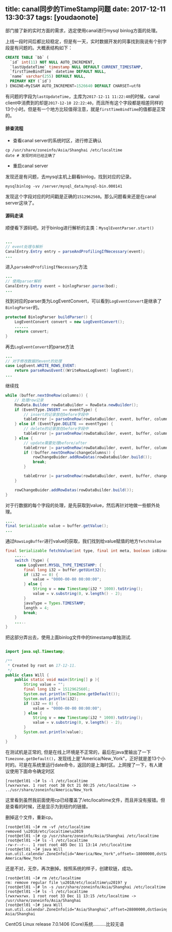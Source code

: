 
title: canal同步的TimeStamp问题
date: 2017-12-11 13:30:37
tags: [youdaonote]
---

部门接了新的实时方面的需求，选定使用canal进行mysql binlog方面的处理。

上线一段时间后都比较稳定，但是有一天，实时数据开发的同事找到我说有个别字段是有问题的。大概表结构如下：
```sql
CREATE TABLE `bb` (
  `id` int(11) NOT NULL AUTO_INCREMENT,
  `lastUpdateTime` timestamp NULL DEFAULT CURRENT_TIMESTAMP,
  `firstTimeBindTime` datetime DEFAULT NULL,
  `name` varchar(255) DEFAULT NULL,
  PRIMARY KEY (`id`)
) ENGINE=MyISAM AUTO_INCREMENT=1526640 DEFAULT CHARSET=utf8 
```
有问题的字段为`lastUpdateTime`，主库为`2017-12-11 11:22:40`的时候，canal client中消费到的却是`2017-12-10 22:22:40`，而且所有这个字段都是相差同样的13个小时。但是有一个地方比较值得注意，就是`firstTimeBindTime`的值都是正常的。


#### 排查流程
- 查看canal server的系统时区，进行修正确认
```
cp /usr/share/zoneinfo/Asia/Shanghai /etc/localtime 
date # 发现时间已经正确了
```
- 重启canal server

发现还是有问题，去mysql主机上翻看binlog，找到对应的记录。
```
mysqlbinlog -vv /server/mysql_data/mysql-bin.000141 
```

发现这个字段对应的时间戳是正确的`1512962560`。那么问题看来还是在canal server这块了。



#### 源码走读

顺便看下源码吧。对于binlog进行解析的主类：`MysqlEventParser.start()`

```java

...
// event处理与解析
CanalEntry.Entry entry = parseAndProfilingIfNecessary(event);
...

```

进入`parseAndProfilingIfNecessary`方法

```java
...
// 使用parser解析
CanalEntry.Entry event = binlogParser.parse(bod);
...
```

找到对应的parser类为LogEventConvert，可以看到`LogEventConvert`是继承了`BinlogParser`的。
```java
protected BinlogParser buildParser() {
    LogEventConvert convert = new LogEventConvert();
    ......
    return convert;
}

```

再去`LogEventConvert`的parse方法
```java
...
// 对于修改数据的event的处理
case LogEvent.WRITE_ROWS_EVENT:
    return parseRowsEvent((WriteRowsLogEvent) logEvent);
...
```

继续找
```java
while (buffer.nextOneRow(columns)) {
    // 处理row记录
    RowData.Builder rowDataBuilder = RowData.newBuilder();
    if (EventType.INSERT == eventType) {
        // insert的记录放在before字段中
        tableError |= parseOneRow(rowDataBuilder, event, buffer, columns, true, tableMeta);
    } else if (EventType.DELETE == eventType) {
        // delete的记录放在before字段中
        tableError |= parseOneRow(rowDataBuilder, event, buffer, columns, false, tableMeta);
    } else {
        // update需要处理before/after
        tableError |= parseOneRow(rowDataBuilder, event, buffer, columns, false, tableMeta);
        if (!buffer.nextOneRow(changeColumns)) {
            rowChangeBuider.addRowDatas(rowDataBuilder.build());
            break;
        }

        tableError |= parseOneRow(rowDataBuilder, event, buffer, changeColumns, true, tableMeta);
    }

    rowChangeBuider.addRowDatas(rowDataBuilder.build());
}

```

对于行数据的每个字段的处理，是先获取到value，然后再针对地做一些额外处理。
```java
....
final Serializable value = buffer.getValue();
...
```

通过`RowsLogBuffer`进行value的获取，我们找到给value赋值的地方`fetchValue`
```java
final Serializable fetchValue(int type, final int meta, boolean isBinary) {
    .....
    switch (type) {
	 case LogEvent.MYSQL_TYPE_TIMESTAMP: {
        final long i32 = buffer.getUint32();
        if (i32 == 0) {
            value = "0000-00-00 00:00:00";
        } else {
            String v = new Timestamp(i32 * 1000).toString();
            value = v.substring(0, v.length() - 2);
        }
        javaType = Types.TIMESTAMP;
        length = 4;
        break;
    }
    .....
}

```
把这部分弄出去，使用上面binlog文件中的timestamp单独测试.

```java

import java.sql.Timestamp;

/**
 * Created by root on 17-12-11.
 */
public class Will {
    public static void main(String[] p ){
        String value = "";
        final long i32 = 1512962560l;
        System.out.println(TimeZone.getDefault());
        System.out.println(i32);
        if (i32 == 0) {
            value = "0000-00-00 00:00:00";
        } else {
            String v = new Timestamp(i32 * 1000).toString();
            value = v.substring(0, v.length() - 2);
        }
        System.out.println(value);
    }
}

```

在测试机是正常的, 但是在线上环境是不正常的，最后在java里输出了一下`Timezone.getDefault()`，发现线上是"America/New_York"，正好就是差13个小时的。可是在系统里运行date命令，返回的是上海时区。上网搜了一下，有人建议使用下面命令确定时区
```
[root@etl01 ~]# ls -l /etc/localtime
lrwxrwxrwx. 1 root root 38 Oct 21 00:25 /etc/localtime -> ../usr/share/zoneinfo/America/New_York
```
这里看到虽然我前面使用cp已经覆盖了/etc/localtime文件，而且并没有报错。但是查看的时候，还是显示为到纽约的链接。


删掉这个文件，重新cp。
```
[root@etl01 ~]# rm -vf /etc/localtime
removed \u2018/etc/localtime\u2019
[root@etl01 ~]# cp /usr/share/zoneinfo/Asia/Shanghai /etc/localtime 
[root@etl01 ~]# ls -l /etc/localtime
-rw-r--r--. 1 root root 405 Dec 11 13:14 /etc/localtime
[root@etl01 ~]# java Will
sun.util.calendar.ZoneInfo[id="America/New_York",offset=-18000000,dstSavings=3600000,useDaylight=true,transitions=235,lastRule=java.util.SimpleTimeZone[id=America/New_York,offset=-18000000,dstSavings=3600000,useDaylight=true,startYear=0,startMode=3,startMonth=2,startDay=8,startDayOfWeek=1,startTime=7200000,startTimeMode=0,endMode=3,endMonth=10,endDay=1,endDayOfWeek=1,endTime=7200000,endTimeMode=0]]
America/New_York

```

还是不对，无奈，再次删掉。按照系统的样子，创建软链，成功。
```
[root@etl01 ~]# rm /etc/localtime 
rm: remove regular file \u2018/etc/localtime\u2019? y
[root@etl01 ~]# ln -s /usr/share/zoneinfo/Asia/Shanghai /etc/localtime
[root@etl01 ~]# ls -l /etc/localtime
lrwxrwxrwx. 1 root root 33 Dec 11 13:15 /etc/localtime -> /usr/share/zoneinfo/Asia/Shanghai
[root@etl01 ~]# java Will
sun.util.calendar.ZoneInfo[id="Asia/Shanghai",offset=28800000,dstSavings=0,useDaylight=false,transitions=19,lastRule=null]
Asia/Shanghai

```


CentOS Linux release 7.0.1406 (Core)系统..........比较无语

